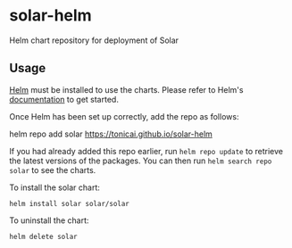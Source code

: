 # solar-helm
Helm chart repository for deployment of Solar

## Usage

[Helm](https://helm.sh) must be installed to use the charts.  Please refer to
Helm's [documentation](https://helm.sh/docs) to get started.

Once Helm has been set up correctly, add the repo as follows:

  helm repo add solar https://tonicai.github.io/solar-helm

If you had already added this repo earlier, run `helm repo update` to retrieve
the latest versions of the packages.  You can then run `helm search repo
solar` to see the charts.

To install the solar chart:

    helm install solar solar/solar

To uninstall the chart:

    helm delete solar